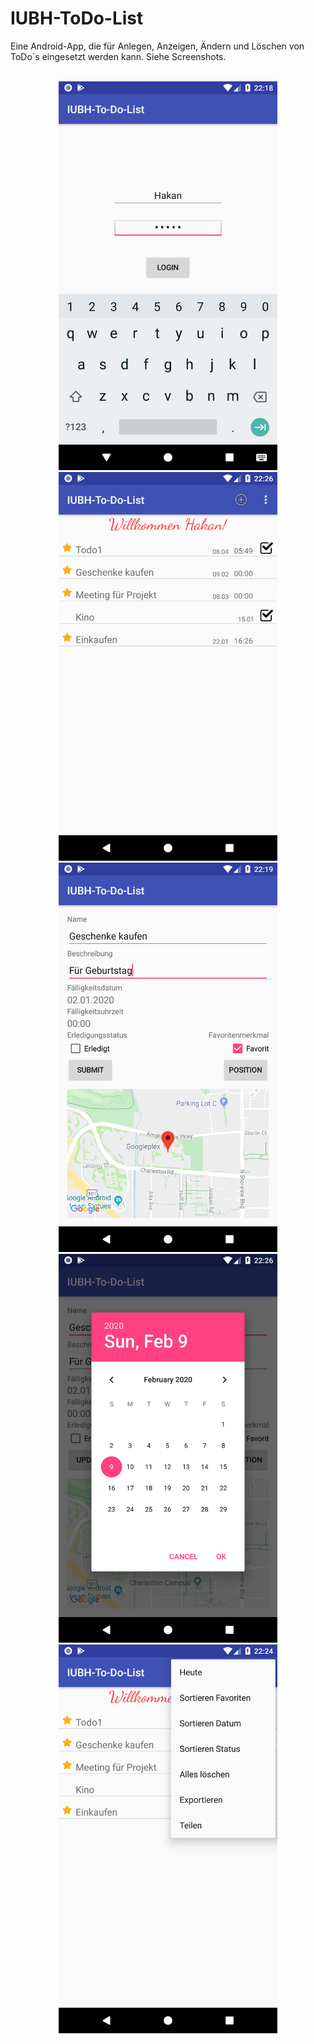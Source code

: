 # IUBH-ToDo-List
Eine Android-App, die für Anlegen, Anzeigen, Ändern und Löschen von ToDo`s eingesetzt werden kann. Siehe Screenshots.
<br>
<br>
<p align="center">
  <img src="https://github.com/HakanAkkurt/IUBH-ToDo-List/blob/master/app/src/main/res/Screenshots/Screenshot1.png" width="350">
  <img src="https://github.com/HakanAkkurt/IUBH-ToDo-List/blob/master/app/src/main/res/Screenshots/Screenshot2.png" width="350">
  <img src="https://github.com/HakanAkkurt/IUBH-ToDo-List/blob/master/app/src/main/res/Screenshots/Screenshot3.png" width="350">
  <img src="https://github.com/HakanAkkurt/IUBH-ToDo-List/blob/master/app/src/main/res/Screenshots/Screenshot4.png" width="350">
  <img src="https://github.com/HakanAkkurt/IUBH-ToDo-List/blob/master/app/src/main/res/Screenshots/Screenshot5.png" width="350">
</p>
